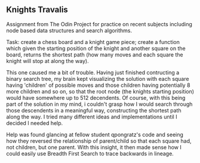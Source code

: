 ## Knights Travalis

Assignment from The Odin Project for practice on recent subjects including node based data structures and search algorithms.

Task: create a chess board and a knight game piece; create a function which given the starting position of the knight and another square on the board, returns the shortest path (how many moves and each square the knight will stop at along the way).

This one caused me a bit of trouble. Having just finished contructing a binary search tree, my brain kept visualizing the solution with each square having 'children' of possible moves and those children having potentially 8 more children and so on, so that the root node (the knights starting position) would have somewhere up to 512 decendents. Of course, with this being part of the solution in my mind, i couldn't grasp how I would search through those descendents in a meaningful way, constructing the shortest path along the way. I tried many different ideas and implementations until I decided I needed help.

Help was found glancing at fellow student qpongratz's code and seeing how they reversed the relationship of parent/child so that each square had, not children, but one parent. With this insight, it then made sense how I could easily use Breadth First Search to trace backwards in lineage.      
